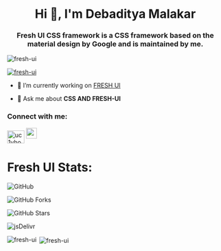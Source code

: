 <h1 align="center">Hi 👋, I'm Debaditya Malakar</h1>
<h3 align="center">Fresh UI CSS framework is a CSS framework based on the material design by Google and is maintained by me.</h3>

<p align="left"> <img src="https://komarev.com/ghpvc/?username=fresh-ui&label=Profile%20views&color=0e75b6&style=for-the-badge" alt="fresh-ui" /> </p>

<p align="left"> <a href="https://github.com/ryo-ma/github-profile-trophy"><img src="https://github-profile-trophy.vercel.app/?username=fresh-ui" alt="fresh-ui" /></a> </p>

- 🔭 I’m currently working on [FRESH UI](https://freshui.netlify.app/)

- 💬 Ask me about **CSS AND FRESH-UI**

<h3 align="left">Connect with me:</h3>
<p align="left">
<a href="https://www.youtube.com/channel/UC1VHohYrnSoQTUFzmIyeYYg?view_as=subscriber" target="blank"><img align="center" src="https://cdn.jsdelivr.net/npm/simple-icons@3.0.1/icons/youtube.svg" alt="uc1vhohyrnsoqtufzmiyeyyg" height="30" width="40" /></a>
<a href="mailto:fr.ui.official.2020@gmail.com" target="_blank"><img src="https://media.idownloadblog.com/wp-content/uploads/2012/09/Gmail-for-iOS-app-icon-medium.png"height="25"/> </a>
</p>

# Fresh UI Stats:

![GitHub](https://img.shields.io/github/license/Fresh-UI/freshui?style=for-the-badge)

![GitHub Forks](https://img.shields.io/github/forks/Fresh-UI/freshui?style=for-the-badge)

![GitHub Stars](https://img.shields.io/github/stars/Fresh-UI/freshui?style=for-the-badge)

![jsDelivr](https://data.jsdelivr.com/v1/package/npm/@freshui/freshui/badge?style=for-the-badge)

<p><img align="left" src="https://github-readme-stats.vercel.app/api/top-langs?username=fresh-ui&show_icons=true&locale=en&layout=compact" alt="fresh-ui" /></p>

<p>&nbsp;<img align="center" src="https://github-readme-stats.vercel.app/api?username=fresh-ui&show_icons=true&locale=en" alt="fresh-ui" /></p>

